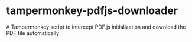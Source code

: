 # tampermonkey-pdfjs-downloader
A Tampermonkey script to intercept PDF.js initialization and download the PDF file automatically
